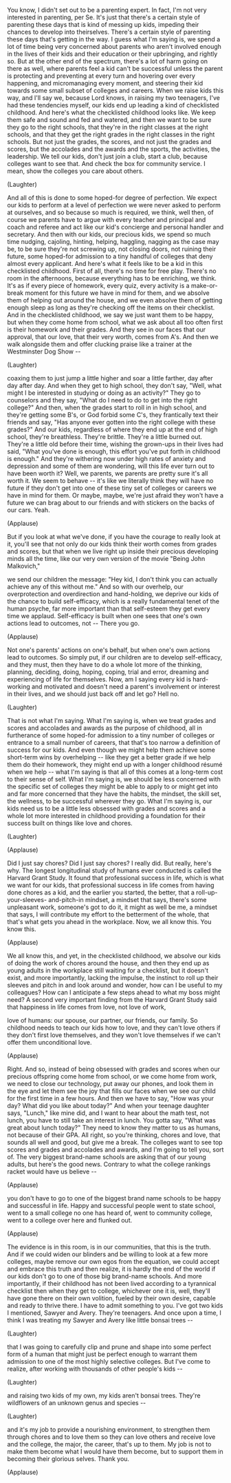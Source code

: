 
You know, I didn&#39;t set out
to be a parenting expert.
In fact, I&#39;m not very interested
in parenting, per Se.
It&#39;s just that there&#39;s a certain style
of parenting these days
that is kind of messing up kids,
impeding their chances
to develop into theirselves.
There&#39;s a certain style
of parenting these days
that&#39;s getting in the way.
I guess what I&#39;m saying is,
we spend a lot of time
being very concerned
about parents who aren&#39;t involved enough
in the lives of their kids
and their education or their upbringing,
and rightly so.
But at the other end of the spectrum,
there&#39;s a lot of harm
going on there as well,
where parents feel
a kid can&#39;t be successful
unless the parent is protecting
and preventing at every turn
and hovering over every happening,
and micromanaging every moment,
and steering their kid towards
some small subset of colleges and careers.
When we raise kids this way,
and I&#39;ll say we,
because Lord knows,
in raising my two teenagers,
I&#39;ve had these tendencies myself,
our kids end up leading
a kind of checklisted childhood.
And here&#39;s what the checklisted
childhood looks like.
We keep them safe and sound
and fed and watered,
and then we want to be sure
they go to the right schools,
that they&#39;re in the right classes
at the right schools,
and that they get the right grades
in the right classes in the right schools.
But not just the grades, the scores,
and not just the grades and scores,
but the accolades and the awards
and the sports,
the activities, the leadership.
We tell our kids, don&#39;t just join a club,
start a club, because colleges
want to see that.
And check the box for community service.
I mean, show the colleges
you care about others.

(Laughter)

And all of this is done to some
hoped-for degree of perfection.
We expect our kids
to perform at a level of perfection
we were never asked
to perform at ourselves,
and so because so much is required,
we think,
well then, of course we parents
have to argue with every teacher
and principal and coach and referee
and act like our kid&#39;s concierge
and personal handler
and secretary.
And then with our kids, our precious kids,
we spend so much time nudging,
cajoling, hinting, helping, haggling,
nagging as the case may be,
to be sure they&#39;re not screwing up,
not closing doors,
not ruining their future,
some hoped-for admission
to a tiny handful of colleges
that deny almost every applicant.
And here&#39;s what it feels like
to be a kid in this checklisted childhood.
First of all, there&#39;s
no time for free play.
There&#39;s no room in the afternoons,
because everything
has to be enriching, we think.
It&#39;s as if every piece of homework,
every quiz, every activity
is a make-or-break moment
for this future we have in mind for them,
and we absolve them
of helping out around the house,
and we even absolve them
of getting enough sleep
as long as they&#39;re checking off
the items on their checklist.
And in the checklisted childhood,
we say we just want them to be happy,
but when they come home from school,
what we ask about all too often first
is their homework and their grades.
And they see in our faces
that our approval, that our love,
that their very worth,
comes from A&#39;s.
And then we walk alongside them
and offer clucking praise like a trainer
at the Westminster Dog Show --

(Laughter)

coaxing them to just jump a little higher
and soar a little farther,
day after day after day.
And when they get to high school,
they don&#39;t say, &quot;Well, what might I
be interested in studying
or doing as an activity?&quot;
They go to counselors and they say,
&quot;What do I need to do
to get into the right college?&quot;
And then, when the grades
start to roll in in high school,
and they&#39;re getting some B&#39;s,
or God forbid some C&#39;s,
they frantically text their friends
and say, &quot;Has anyone ever gotten
into the right college with these grades?&quot;
And our kids,
regardless of where they end up
at the end of high school,
they&#39;re breathless.
They&#39;re brittle.
They&#39;re a little burned out.
They&#39;re a little old before their time,
wishing the grown-ups in their lives
had said, &quot;What you&#39;ve done is enough,
this effort you&#39;ve put forth
in childhood is enough.&quot;
And they&#39;re withering now
under high rates of anxiety and depression
and some of them are wondering,
will this life ever turn out
to have been worth it?
Well, we parents,
we parents are pretty sure
it&#39;s all worth it.
We seem to behave --
it&#39;s like we literally think
they will have no future
if they don&#39;t get into one of these
tiny set of colleges or careers
we have in mind for them.
Or maybe, maybe, we&#39;re just afraid
they won&#39;t have a future we can brag about
to our friends and with stickers
on the backs of our cars.
Yeah.

(Applause)

But if you look at what we&#39;ve done,
if you have the courage
to really look at it,
you&#39;ll see that not only do our kids
think their worth comes
from grades and scores,
but that when we live right up inside
their precious developing minds
all the time, like our very own version
of the movie &quot;Being John Malkovich,&quot;

we send our children the message:
&quot;Hey kid, I don&#39;t think you can actually
achieve any of this without me.&quot;
And so with our overhelp,
our overprotection
and overdirection and hand-holding,
we deprive our kids
of the chance to build self-efficacy,
which is a really fundamental tenet
of the human psyche,
far more important
than that self-esteem they get
every time we applaud.
Self-efficacy is built when one sees
that one&#39;s own actions lead to outcomes,
not --
There you go.

(Applause)

Not one&#39;s parents&#39;
actions on one&#39;s behalf,
but when one&#39;s own actions
lead to outcomes.
So simply put,
if our children are to develop
self-efficacy, and they must,
then they have to do a whole lot more
of the thinking, planning, deciding,
doing, hoping, coping, trial and error,
dreaming and experiencing of life
for themselves.
Now, am I saying
every kid is hard-working and motivated
and doesn&#39;t need a parent&#39;s involvement
or interest in their lives,
and we should just back off and let go?
Hell no.

(Laughter)

That is not what I&#39;m saying.
What I&#39;m saying is, when we treat
grades and scores and accolades and awards
as the purpose of childhood,
all in furtherance of some hoped-for
admission to a tiny number of colleges
or entrance to a small number of careers,
that that&#39;s too narrow a definition
of success for our kids.
And even though we might help them
achieve some short-term wins
by overhelping --
like they get a better grade
if we help them do their homework,
they might end up with a longer
childhood résumé when we help --
what I&#39;m saying is that all of this
comes at a long-term cost
to their sense of self.
What I&#39;m saying is,
we should be less concerned
with the specific set of colleges
they might be able
to apply to or might get into
and far more concerned that they have
the habits, the mindset, the skill set,
the wellness, to be successful
wherever they go.
What I&#39;m saying is,
our kids need us to be a little
less obsessed with grades and scores
and a whole lot more interested
in childhood providing
a foundation for their success
built on things like love
and chores.

(Laughter)


(Applause)

Did I just say chores?
Did I just say chores? I really did.
But really, here&#39;s why.
The longest longitudinal study
of humans ever conducted
is called the Harvard Grant Study.
It found that professional
success in life,
which is what we want for our kids,
that professional success in life
comes from having done chores as a kid,
and the earlier you started, the better,
that a roll-up-your-sleeves-
and-pitch-in mindset,
a mindset that says,
there&#39;s some unpleasant work,
someone&#39;s got to do it,
it might as well be me,
a mindset that says,
I will contribute my effort
to the betterment of the whole,
that that&#39;s what gets you ahead
in the workplace.
Now, we all know this. You know this.

(Applause)

We all know this, and yet,
in the checklisted childhood,
we absolve our kids of doing
the work of chores around the house,
and then they end up
as young adults in the workplace
still waiting for a checklist,
but it doesn&#39;t exist,
and more importantly,
lacking the impulse, the instinct
to roll up their sleeves and pitch in
and look around and wonder,
how can I be useful to my colleagues?
How can I anticipate a few steps ahead
to what my boss might need?
A second very important finding
from the Harvard Grant Study
said that happiness in life
comes from love,
not love of work,

love of humans:
our spouse, our partner,
our friends, our family.
So childhood needs to teach
our kids how to love,
and they can&#39;t love others
if they don&#39;t first love themselves,
and they won&#39;t love themselves
if we can&#39;t offer them unconditional love.

(Applause)

Right.
And so,
instead of being obsessed
with grades and scores
when our precious offspring
come home from school,
or we come home from work,
we need to close our technology,
put away our phones,
and look them in the eye
and let them see
the joy that fills our faces
when we see our child
for the first time in a few hours.
And then we have to say,
&quot;How was your day?
What did you like about today?&quot;
And when your teenage daughter
says, &quot;Lunch,&quot; like mine did,
and I want to hear about the math test,
not lunch,
you have to still
take an interest in lunch.
You gotta say, &quot;What was great
about lunch today?&quot;
They need to know
they matter to us as humans,
not because of their GPA.
All right, so you&#39;re thinking,
chores and love,
that sounds all well and good,
but give me a break.
The colleges want to see
top scores and grades
and accolades and awards,
and I&#39;m going to tell you, sort of.
The very biggest brand-name schools
are asking that of our young adults,
but here&#39;s the good news.
Contrary to what the college
rankings racket would have us believe --

(Applause)

you don&#39;t have to go to one
of the biggest brand name schools
to be happy and successful in life.
Happy and successful people
went to state school,
went to a small college
no one has heard of,
went to community college,
went to a college over here
and flunked out.

(Applause)

The evidence is in this room,
is in our communities,
that this is the truth.
And if we could widen our blinders
and be willing to look
at a few more colleges,
maybe remove our own egos
from the equation,
we could accept and embrace
this truth and then realize,
it is hardly the end of the world
if our kids don&#39;t go to one
of those big brand-name schools.
And more importantly,
if their childhood has not been lived
according to a tyrannical checklist
then when they get to college,
whichever one it is,
well, they&#39;ll have gone there
on their own volition,
fueled by their own desire,
capable and ready to thrive there.
I have to admit something to you.
I&#39;ve got two kids I mentioned,
Sawyer and Avery.
They&#39;re teenagers.
And once upon a time,
I think I was treating my Sawyer and Avery
like little bonsai trees --

(Laughter)

that I was going
to carefully clip and prune
and shape into some perfect
form of a human
that might just be perfect enough
to warrant them admission
to one of the most
highly selective colleges.
But I&#39;ve come to realize, after working
with thousands of other people&#39;s kids --

(Laughter)

and raising two kids of my own,
my kids aren&#39;t bonsai trees.
They&#39;re wildflowers
of an unknown genus and species --

(Laughter)

and it&#39;s my job to provide
a nourishing environment,
to strengthen them through chores
and to love them so they can
love others and receive love
and the college, the major, the career,
that&#39;s up to them.
My job is not to make them become
what I would have them become,
but to support them
in becoming their glorious selves.
Thank you.

(Applause)

